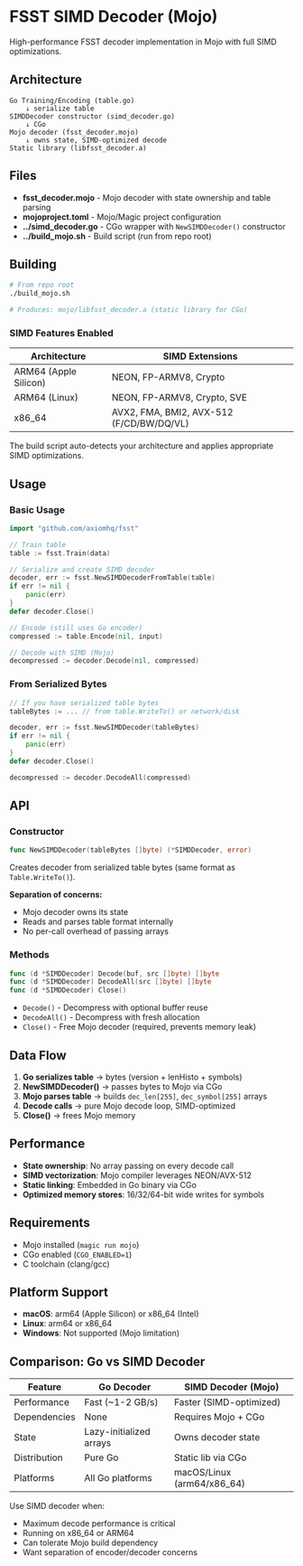 # FSST SIMD Decoder (Mojo)

High-performance FSST decoder implementation in Mojo with full SIMD optimizations.

## Architecture

```
Go Training/Encoding (table.go)
    ↓ serialize table
SIMDDecoder constructor (simd_decoder.go)
    ↓ CGo
Mojo decoder (fsst_decoder.mojo)
    ↓ owns state, SIMD-optimized decode
Static library (libfsst_decoder.a)
```

## Files

- **fsst_decoder.mojo** - Mojo decoder with state ownership and table parsing
- **mojoproject.toml** - Mojo/Magic project configuration
- **../simd_decoder.go** - CGo wrapper with `NewSIMDDecoder()` constructor
- **../build_mojo.sh** - Build script (run from repo root)

## Building

```bash
# From repo root
./build_mojo.sh

# Produces: mojo/libfsst_decoder.a (static library for CGo)
```

### SIMD Features Enabled

| Architecture | SIMD Extensions |
|-------------|----------------|
| ARM64 (Apple Silicon) | NEON, FP-ARMV8, Crypto |
| ARM64 (Linux) | NEON, FP-ARMV8, Crypto, SVE |
| x86_64 | AVX2, FMA, BMI2, AVX-512 (F/CD/BW/DQ/VL) |

The build script auto-detects your architecture and applies appropriate SIMD optimizations.

## Usage

### Basic Usage

```go
import "github.com/axiomhq/fsst"

// Train table
table := fsst.Train(data)

// Serialize and create SIMD decoder
decoder, err := fsst.NewSIMDDecoderFromTable(table)
if err != nil {
    panic(err)
}
defer decoder.Close()

// Encode (still uses Go encoder)
compressed := table.Encode(nil, input)

// Decode with SIMD (Mojo)
decompressed := decoder.Decode(nil, compressed)
```

### From Serialized Bytes

```go
// If you have serialized table bytes
tableBytes := ... // from table.WriteTo() or network/disk

decoder, err := fsst.NewSIMDDecoder(tableBytes)
if err != nil {
    panic(err)
}
defer decoder.Close()

decompressed := decoder.DecodeAll(compressed)
```

## API

### Constructor

```go
func NewSIMDDecoder(tableBytes []byte) (*SIMDDecoder, error)
```

Creates decoder from serialized table bytes (same format as `Table.WriteTo()`).

**Separation of concerns:**
- Mojo decoder owns its state
- Reads and parses table format internally
- No per-call overhead of passing arrays

### Methods

```go
func (d *SIMDDecoder) Decode(buf, src []byte) []byte
func (d *SIMDDecoder) DecodeAll(src []byte) []byte
func (d *SIMDDecoder) Close()
```

- `Decode()` - Decompress with optional buffer reuse
- `DecodeAll()` - Decompress with fresh allocation
- `Close()` - Free Mojo decoder (required, prevents memory leak)

## Data Flow

1. **Go serializes table** → bytes (version + lenHisto + symbols)
2. **NewSIMDDecoder()** → passes bytes to Mojo via CGo
3. **Mojo parses table** → builds `dec_len[255]`, `dec_symbol[255]` arrays
4. **Decode calls** → pure Mojo decode loop, SIMD-optimized
5. **Close()** → frees Mojo memory

## Performance

- **State ownership**: No array passing on every decode call
- **SIMD vectorization**: Mojo compiler leverages NEON/AVX-512
- **Static linking**: Embedded in Go binary via CGo
- **Optimized memory stores**: 16/32/64-bit wide writes for symbols

## Requirements

- Mojo installed (`magic run mojo`)
- CGo enabled (`CGO_ENABLED=1`)
- C toolchain (clang/gcc)

## Platform Support

- **macOS**: arm64 (Apple Silicon) or x86_64 (Intel)
- **Linux**: arm64 or x86_64
- **Windows**: Not supported (Mojo limitation)

## Comparison: Go vs SIMD Decoder

| Feature | Go Decoder | SIMD Decoder (Mojo) |
|---------|-----------|---------------------|
| Performance | Fast (~1-2 GB/s) | Faster (SIMD-optimized) |
| Dependencies | None | Requires Mojo + CGo |
| State | Lazy-initialized arrays | Owns decoder state |
| Distribution | Pure Go | Static lib via CGo |
| Platforms | All Go platforms | macOS/Linux (arm64/x86_64) |

Use SIMD decoder when:
- Maximum decode performance is critical
- Running on x86_64 or ARM64
- Can tolerate Mojo build dependency
- Want separation of encoder/decoder concerns
